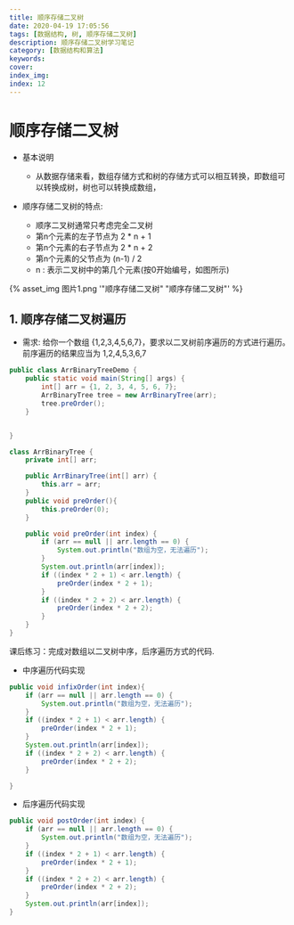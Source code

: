 ```yaml
---
title: 顺序存储二叉树
date: 2020-04-19 17:05:56
tags: [数据结构, 树, 顺序存储二叉树]
description: 顺序存储二叉树学习笔记
category: [数据结构和算法]
keywords:
cover:
index_img:
index: 12
---
```


# 顺序存储二叉树

- 基本说明
  - 从数据存储来看，数组存储方式和树的存储方式可以相互转换，即数组可以转换成树，树也可以转换成数组，

- 顺序存储二叉树的特点:
  - 顺序二叉树通常只考虑完全二叉树
  - 第n个元素的左子节点为  2 * n + 1 
  - 第n个元素的右子节点为  2 * n + 2
  - 第n个元素的父节点为  (n-1) / 2
  - n : 表示二叉树中的第几个元素(按0开始编号，如图所示)

{% asset_img 图片1.png '"顺序存储二叉树" "顺序存储二叉树"' %}

## 1. 顺序存储二叉树遍历

- 需求: 给你一个数组 {1,2,3,4,5,6,7}，要求以二叉树前序遍历的方式进行遍历。 前序遍历的结果应当为 1,2,4,5,3,6,7

```java
public class ArrBinaryTreeDemo {
    public static void main(String[] args) {
        int[] arr = {1, 2, 3, 4, 5, 6, 7};
        ArrBinaryTree tree = new ArrBinaryTree(arr);
        tree.preOrder();
    }


}

class ArrBinaryTree {
    private int[] arr;

    public ArrBinaryTree(int[] arr) {
        this.arr = arr;
    }
    public void preOrder(){
        this.preOrder(0);
    }

    public void preOrder(int index) {
        if (arr == null || arr.length == 0) {
            System.out.println("数组为空，无法遍历");
        }
        System.out.println(arr[index]);
        if ((index * 2 + 1) < arr.length) {
            preOrder(index * 2 + 1);
        }
        if ((index * 2 + 2) < arr.length) {
            preOrder(index * 2 + 2);
        }
    }
}
```

<div class="note note-info">

课后练习：完成对数组以二叉树中序，后序遍历方式的代码.

</div>

- 中序遍历代码实现

```java
public void infixOrder(int index){
    if (arr == null || arr.length == 0) {
        System.out.println("数组为空，无法遍历");
    }
    if ((index * 2 + 1) < arr.length) {
        preOrder(index * 2 + 1);
    }
    System.out.println(arr[index]);
    if ((index * 2 + 2) < arr.length) {
        preOrder(index * 2 + 2);
    }

}
```

- 后序遍历代码实现

```java
public void postOrder(int index) {
    if (arr == null || arr.length == 0) {
        System.out.println("数组为空，无法遍历");
    }
    if ((index * 2 + 1) < arr.length) {
        preOrder(index * 2 + 1);
    }
    if ((index * 2 + 2) < arr.length) {
        preOrder(index * 2 + 2);
    }
    System.out.println(arr[index]);
}
```

